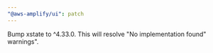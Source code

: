 ```yaml
---
"@aws-amplify/ui": patch
---
```


Bump xstate to ^4.33.0. This will resolve "No implementation found" warnings".
